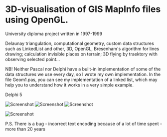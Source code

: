 # 3D-visualisation of GIS MapInfo files using OpenGL.

University diploma project written in 1997-1999

Delaunay triangulation, computational geometry, custom data structures such as LinkedList and other, 3D, OpenGL, Bresenham's algorithm for lines drawing; calculation invisible places on terrain; 3D flying by traektory with observing selected point...

NB! Neither Pascal nor Delphi have a built-in implementation of some of the data structures we use every day, so I wrote my own implementation. In the file Geom1.pas, you can see my implementation of a linked list, which may help you to understand how it works in a very simple example.

Delphi 5

![Screenshot](https://i.imgur.com/Ddk4o4f_d.webp?maxwidth=760&fidelity=grand)
![Screenshot](https://i.imgur.com/YyAbuwz.png)
![Screenshot](https://i.imgur.com/bXOzNqw.png)

![Screenshot](https://i.imgur.com/5Kn0sNF.jpg)


P.S. There is a bug - incorrect text encoding because of a lot of time spent - more than 20 years


